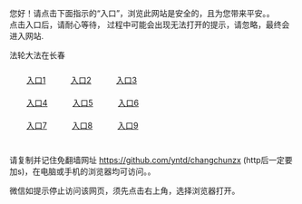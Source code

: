您好！请点击下面指示的“入口”，浏览此网站是安全的，且为您带来平安。。 <br/>
点击入口后，请耐心等待， 过程中可能会出现无法打开的提示，请忽略，最终会进入网站. </br>

法轮大法在长春<br/>
<div style="padding:10px"><a style="margin:20px" target="_blank" href="https://djzxzpzit5r9r.cloudfront.net/2Qpsp?imtra" id="ccLink1" rel="nofollow">入口1</a> <a target="_blank" style="margin:20px" href="https://d33sgr1q6ueyyq.cloudfront.net/2Qpsp?uhyrwtag" id="ccLink2" rel="nofollow">入口2</a> <a style="margin:20px" target="_blank" href="https://dnjo9uren6a99.cloudfront.net/2Qpsp?ykbhkp" id="ccLink3" rel="nofollow">入口3</a></div>

<div style="padding:10px" ><a style="margin:20px" target="_blank" href="https://djzxzpzit5r9r.cloudfront.net/2Qpsp?imtra" id="ccLink4" rel="nofollow">入口4</a> <a style="margin:20px" href="https://d33sgr1q6ueyyq.cloudfront.net/2Qpsp?uhyrwtag" target="_blank" id="ccLink5" rel="nofollow">入口5</a> <a style="margin:20px" href="https://dnjo9uren6a99.cloudfront.net/2Qpsp?ykbhkp" target="_blank" id="ccLink6" rel="nofollow">入口6</a></div>

<div style="padding:10px"><a style="margin:20px" target="_blank" href="https://djzxzpzit5r9r.cloudfront.net/2Qpsp?imtra" id="ccLink7" rel="nofollow">入口7</a> <a style="margin:20px" href="https://d33sgr1q6ueyyq.cloudfront.net/2Qpsp?uhyrwtag" target="_blank" id="ccLink8" rel="nofollow">入口8</a> <a style="margin:20px" target="_blank" href="https://dnjo9uren6a99.cloudfront.net/2Qpsp?ykbhkp" id="ccLink9" rel="nofollow">入口9</a></div>

<br/>



请复制并记住免翻墙网址 https://github.com/yntd/changchunzx (http后一定要加s)，在电脑或手机的浏览器均可访问。。<br/>

微信如提示停止访问该网页，须先点击右上角，选择浏览器打开。
